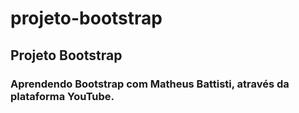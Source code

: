 # projeto-bootstrap

## Projeto Bootstrap
 
 ### Aprendendo Bootstrap com Matheus Battisti, através da plataforma YouTube.
